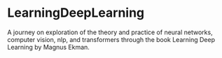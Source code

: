 # LearningDeepLearning
A journey on exploration of the theory and practice of neural networks, computer vision, nlp, and transformers through the book Learning Deep Learning by Magnus Ekman.
